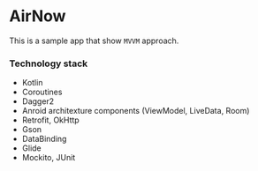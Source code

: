 # AirNow
This is a sample app that show `MVVM` approach.

### Technology stack
- Kotlin
- Coroutines
- Dagger2
- Anroid architexture components (ViewModel, LiveData, Room)
- Retrofit, OkHttp
- Gson
- DataBinding
- Glide
- Mockito, JUnit
